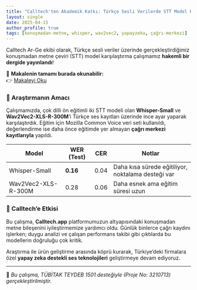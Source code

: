 ```yaml
---
title: "Calltech'ten Akademik Katkı: Türkçe Sesli Verilerde STT Model Karşılaştırması"
layout: single
date: 2025-04-15
author_profile: true
tags: [konuşmadan-metne, whisper, wav2vec2, yapayzeka, çağrı-merkezi]
---
```


Calltech Ar-Ge ekibi olarak, Türkçe sesli veriler üzerinde gerçekleştirdiğimiz konuşmadan metne çeviri (STT) model karşılaştırma çalışmamız **hakemli bir dergide yayınlandı**!

📄 **Makalenin tamamı burada okunabilir:**  
👉 <a href="https://dergipark.org.tr/tr/pub/tbbmd/issue/80549/1252487" target="_blank" rel="noopener noreferrer">Makaleyi Oku</a>


### 🧪 Araştırmanın Amacı

Çalışmamızda, çok dilli ön eğitimli iki STT modeli olan **Whisper-Small** ve **Wav2Vec2-XLS-R-300M**’i Türkçe ses kayıtları üzerinde ince ayar yaparak karşılaştırdık. Eğitim için Mozilla Common Voice veri seti kullanıldı, değerlendirme ise daha önce eğitimde yer almayan **çağrı merkezi kayıtlarıyla** yapıldı.

| Model               | WER (Test) | CER | Notlar |
|--------------------|------------|-----|--------|
| Whisper-Small      | **0.16**   | 0.04| Daha kısa sürede eğitiliyor, noktalama desteği var |
| Wav2Vec2-XLS-R-300M| 0.28       | 0.06| Daha esnek ama eğitim süresi uzun |

### 🤖 Calltech’e Etkisi

Bu çalışma, **Calltech.app** platformumuzun altyapısındaki konuşmadan metne bileşenini iyileştirmemize yardımcı oldu. Günlük binlerce çağrı kaydını işlerken; duygu analizi ve çalışan performans takibi gibi çıktılarda bu modellerin doğruluğu çok kritik.

Araştırma ile ürün geliştirme arasında köprü kurarak, Türkiye’deki firmalara özel **yapay zeka destekli ses teknolojileri** geliştirmeye devam ediyoruz.

---
🔬 *Bu çalışma, TÜBİTAK TEYDEB 1501 desteğiyle (Proje No: 3210713) gerçekleştirilmiştir.*

